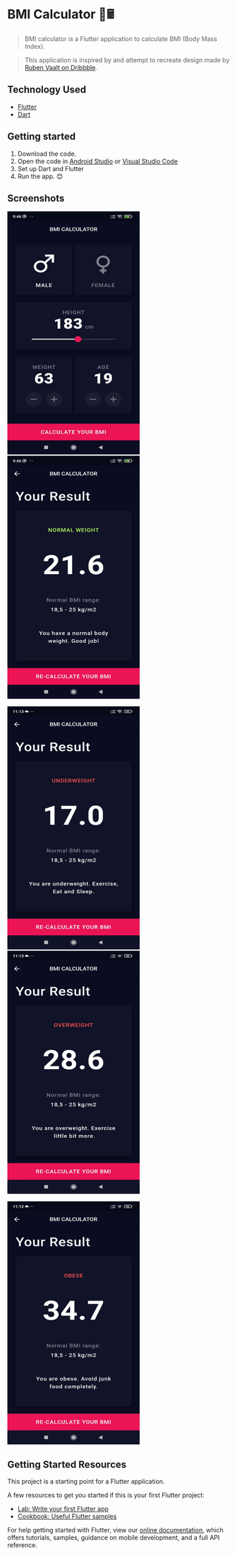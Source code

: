 # BMI Calculator 💪🖩
> BMI calculator is a Flutter application to calculate BMI (Body Mass Index).

> This application is inspired by and attempt to recreate design made by [Ruben Vaalt on Dribbble](https://dribbble.com/shots/4585382-Simple-BMI-Calculator). 

## Technology Used

 - [Flutter](https://flutter.dev/)
 - [Dart](https://dart.dev/)

## Getting started

 1. Download the code.
 2. Open the code in [Android Studio](https://developer.android.com/studio) or [Visual Studio Code](https://code.visualstudio.com/)
 3. Set up Dart and Flutter
 4. Run the app. 😊

## Screenshots
<img src = "BMICalculatorAppImages/bmi_calculator_main_screen.jpeg" width="300px" height="550px"> <img src = "BMICalculatorAppImages/bmi_calculator_normal_weight.jpeg" width="300px" height="550px">

<img src = "BMICalculatorAppImages/bmi_calculator_underweight.jpeg" width="300px" height="550px"> <img src = "BMICalculatorAppImages/bmi_calculator_overweight.jpeg" width="300px" height="550px">

<img src = "BMICalculatorAppImages/bmi_calculator_obese.jpeg" width="300px" height="550px">

## Getting Started Resources
This project is a starting point for a Flutter application.

A few resources to get you started if this is your first Flutter project:

- [Lab: Write your first Flutter app](https://flutter.dev/docs/get-started/codelab)
- [Cookbook: Useful Flutter samples](https://flutter.dev/docs/cookbook)

For help getting started with Flutter, view our
[online documentation](https://flutter.dev/docs), which offers tutorials,
samples, guidance on mobile development, and a full API reference.
